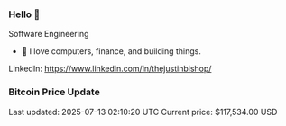 ### Hello 🤙  

Software Engineering

- 🔭 I love computers, finance, and building things.
  
LinkedIn: https://www.linkedin.com/in/thejustinbishop/  








































































































































































































































































































































































































































































































































































































































































































































































































































### Bitcoin Price Update
Last updated: 2025-07-13 02:10:20 UTC
Current price: $117,534.00 USD
